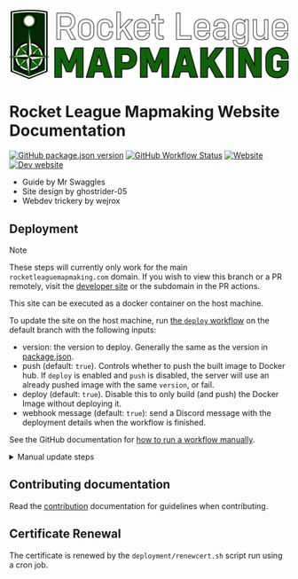 <!-- markdownlint-disable-next-line MD041 -->
![Rocket League map making](./docs/.vitepress/public/icons/logo_rlmm_fulltext_new.png)

# Rocket League Mapmaking Website Documentation

[![GitHub package.json version](https://img.shields.io/github/package-json/v/rocketleaguemapmaking/rl-docs)][package.json]
[![GitHub Workflow Status](https://img.shields.io/github/actions/workflow/status/RocketLeagueMapMaking/RL-docs/test.yml?branch=master&label=tests)][github-actions]
[![Website](https://img.shields.io/website?down_message=offline&up_message=online&url=https%3A%2F%2Frocketleaguemapmaking.com%2F)][domain]
[![Dev website](https://img.shields.io/website?down_message=offline&up_message=online&label=website@master&url=https%3A%2F%2Frocketleaguemapmaking.pages.dev%2F)][dev-domain]

- Guide by Mr Swaggles
- Site design by ghostrider-05
- Webdev trickery by wejrox

## Deployment

> [!NOTE]
> These steps will currently only work for the main `rocketleaguemapmaking.com` domain. If you wish to view this branch or a PR remotely, visit the [developer site][dev-domain] or the subdomain in the PR actions.

This site can be executed as a docker container on the host machine.

To update the site on the host machine, run [the `deploy` workflow](https://github.com/RocketLeagueMapmaking/RL-docs/actions/workflows/deploy.yml) on the default branch with the following inputs:

- version: the version to deploy. Generally the same as the version in [package.json](./package.json).
- push (default: `true`). Controls whether to push the built image to Docker hub. If `deploy` is enabled and `push` is disabled, the server will use an already pushed image with the same `version`, or fail.
- deploy (default: `true`). Disable this to only build (and push) the Docker Image without deploying it.
- webhook message (default: `true`): send a Discord message with the deployment details when the workflow is finished.

See the GitHub documentation for [how to run a workflow manually](https://docs.github.com/en/actions/using-workflows/manually-running-a-workflow#running-a-workflow).  

<details>
<summary>Manual update steps</summary>

1. [Install Docker-CE](https://docs.docker.com/engine/install/) on the host machine. Docker (non-ce) should also work but is not tested.
1. Clone this repository.
1. Build image not on host with `docker build . -t rocketleaguemapmaking/rlmm:<VERSION>`
1. Push to dockerhub with `docker login; docker push rocketleaguemapmaking/rlmm:<BUILD_VERSION>`
1. Navigate into the root of the repository on the host.
1. Execute `sh deployment/update_and_deploy.sh <BUILD_VERSION>`, e.g. `sh deployment/update_and_deploy.sh 0.1.0` on host
    - This container will run in the background, and you can access the website.
    - To view all docker containers, execute `docker ps -a`, which are ordered by age.
    - To view the NGINX logs of a container, execute `docker logs <container_name>`.
    - To stop the service, execute `docker stop rlmm`
1. Execute `sh deployment/move_dummyassets.sh` to copy in the Not So Dummy Assets.
1. Access the site at the correct URL (`rocketleaguemapmaking.com`).

</details>

## Contributing documentation

Read the [contribution][contributing] documentation for guidelines when contributing.

## Certificate Renewal

The certificate is renewed by the `deployment/renewcert.sh` script run using a cron job.

[contributing]: ./CONTRIBUTING.md
[package.json]: https://github.com/RocketLeagueMapmaking/RL-docs/blob/master/package.json
[github-actions]: https://github.com/RocketLeagueMapmaking/RL-docs/actions
[domain]: https://rocketleaguemapmaking.com
[dev-domain]: https://rocketleaguemapmaking.pages.dev

